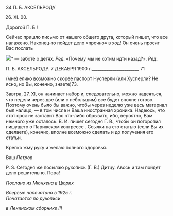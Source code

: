34 П. Б. АКСЕЛЬРОДУ

26. XI. 00.

Дорогой П. Б.!

Сейчас пришло письмо от нашего общего друга, который пишет, что все налажено. Наконец-то пойдет дело «прочно» в ход! Он очень просит Вас послать

![](file:///C:/Users/bot32/AppData/Local/Temp/msohtmlclip1/01/clip_image001.png)* — заботе о детях. _Ред._ «Почему мы не хотим идти назад?». _Ред._

  

П. Б. АКСЕЛЬРОДУ. 7 ДЕКАБРЯ 1900 г._______________________ 71

(мне) елико возможно скорее паспорт Нусперли (или Хусперли? Не ясно, но Вы, ко­нечно, знаете)73.

Завтра, 27. XI, он начинает набор и, следовательно, можно надеяться, что недели че­рез две (или с небольшим) все будет вполне готово. Поэтому очень было бы важно, чтобы через неделю уже весь материал был налицо, — в том числе и Ваша иностранная хроника. Надеюсь, что этот срок не заставит Вас что-либо обрывать, ибо, вероятно, Вам немного уже осталось. В. И. пишет сегодня Г. В., чтобы он поторопил пишущего о Па­рижском конгрессе . Ссылки на его статью (если Вы их сделаете), конечно, вполне возможно сделать и до получения его статьи.

Крепко жму руку и желаю полного здоровья.

Ваш _Петров_

P. S. Сегодня же посылаю рукопись (Г. В.) Дитцу. Авось и там пойдет дело реши­тельно. Пора!

_Послано из Мюнхена в Цюрих_

_Впервые напечатано в 1925 г.                                                                     Печатается по рукописи_

_в Ленинском сборнике_ _III_